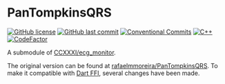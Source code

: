 # PanTompkinsQRS

[![GitHub license](https://img.shields.io/github/license/ccxxxi/PanTompkinsQRS)](LICENSE)
[![GitHub last commit](https://img.shields.io/github/last-commit/ccxxxi/PanTompkinsQRS)](https://github.com/CCXXXI/PanTompkinsQRS/commits)
[![Conventional Commits](https://img.shields.io/badge/Conventional%20Commits-1.0.0-%23FE5196?logo=conventionalcommits&logoColor=white)](https://conventionalcommits.org)
[![C++](https://img.shields.io/badge/C++-00599C?logo=cplusplus)](https://isocpp.org)
[![CodeFactor](https://www.codefactor.io/repository/github/ccxxxi/PanTompkinsQRS/badge)](https://www.codefactor.io/repository/github/ccxxxi/PanTompkinsQRS)

A submodule of [CCXXXI/ecg_monitor](https://github.com/CCXXXI/ecg_monitor).

The original version can be found at [rafaelmmoreira/PanTompkinsQRS](https://github.com/rafaelmmoreira/PanTompkinsQRS). To make it compatible with [Dart FFI](https://dart.dev/guides/libraries/c-interop), several changes have been made.
